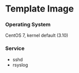 # Template Image

### Operating System
CentOS 7, kernel default (3.10) 

### Service
* sshd 
* rsyslog
